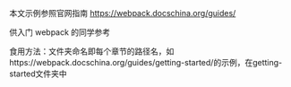 本文示例参照官网指南 https://webpack.docschina.org/guides/

供入门 webpack 的同学参考

食用方法：文件夹命名即每个章节的路径名，如https://webpack.docschina.org/guides/getting-started/的示例，在getting-started文件夹中
